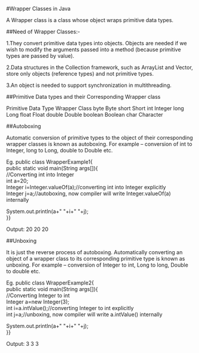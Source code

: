 #Wrapper Classes in Java

A Wrapper class is a class whose object wraps primitive data types.

##Need of Wrapper Classes:-

1.They convert primitive data types into objects. Objects are needed if we wish to modify the arguments passed into a method (because primitive types are passed by value).

2.Data structures in the Collection framework, such as ArrayList and Vector, store only objects (reference types) and not primitive types.

3.An object is needed to support synchronization in multithreading.

##Primitive Data types and their Corresponding Wrapper class

 Primitive Data Type	Wrapper Class
 byte	                Byte
 short	                Short
 int	                Integer
 long	                Long
 float	                Float
 double	                Double
 boolean	            Boolean
 char	                Character


##Autoboxing

Automatic conversion of primitive types to the object of their corresponding wrapper classes is known as autoboxing. For example – conversion of int to Integer, long to Long, double to Double etc.

Eg.
public class WrapperExample1{  
public static void main(String args[]){  
//Converting int into Integer  
int a=20;  
Integer i=Integer.valueOf(a);//converting int into Integer explicitly  
Integer j=a;//autoboxing, now compiler will write Integer.valueOf(a) internally  
  
System.out.println(a+" "+i+" "+j);  
}} 

Output:
20 20 20 

##Unboxing

It is just the reverse process of autoboxing. Automatically converting an object of a wrapper class to its corresponding primitive type is known as unboxing. For example – conversion of Integer to int, Long to long, Double to double etc.

Eg.
public class WrapperExample2{    
public static void main(String args[]){    
//Converting Integer to int    
Integer a=new Integer(3);    
int i=a.intValue();//converting Integer to int explicitly  
int j=a;//unboxing, now compiler will write a.intValue() internally    
    
System.out.println(a+" "+i+" "+j);    
}}

Output:
3 3 3